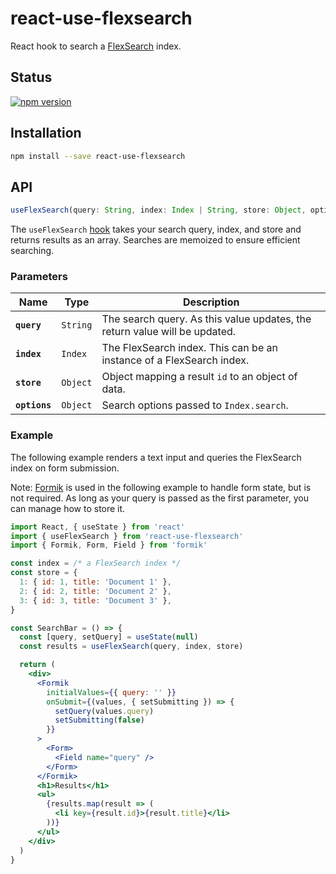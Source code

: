 # react-use-flexsearch

React hook to search a [FlexSearch][flexsearch] index.

## Status

[![npm version](https://badge.fury.io/js/react-use-flexsearch.svg)](http://badge.fury.io/js/react-use-flexsearch)

## Installation

```sh
npm install --save react-use-flexsearch
```

## API

```js
useFlexSearch(query: String, index: Index | String, store: Object, options: Object) => Object[]
```

The `useFlexSearch` [hook][hooks] takes your search query, index, and store and
returns results as an array. Searches are memoized to ensure efficient
searching.

### Parameters

| Name          | Type     | Description                                                                |
| ------------- | -------- | -------------------------------------------------------------------------- |
| **`query`**   | `String` | The search query. As this value updates, the return value will be updated. |
| **`index`**   | `Index`  | The FlexSearch index. This can be an instance of a FlexSearch index.       |
| **`store`**   | `Object` | Object mapping a result `id` to an object of data.                         |
| **`options`** | `Object` | Search options passed to `Index.search`.                                   |

### Example

The following example renders a text input and queries the FlexSearch index on
form submission.

Note: [Formik][formik] is used in the following example to handle form state,
but is not required. As long as your query is passed as the first parameter, you
can manage how to store it.

```jsx
import React, { useState } from 'react'
import { useFlexSearch } from 'react-use-flexsearch'
import { Formik, Form, Field } from 'formik'

const index = /* a FlexSearch index */
const store = {
  1: { id: 1, title: 'Document 1' },
  2: { id: 2, title: 'Document 2' },
  3: { id: 3, title: 'Document 3' },
}

const SearchBar = () => {
  const [query, setQuery] = useState(null)
  const results = useFlexSearch(query, index, store)

  return (
    <div>
      <Formik
        initialValues={{ query: '' }}
        onSubmit={(values, { setSubmitting }) => {
          setQuery(values.query)
          setSubmitting(false)
        }}
      >
        <Form>
          <Field name="query" />
        </Form>
      </Formik>
      <h1>Results</h1>
      <ul>
        {results.map(result => (
          <li key={result.id}>{result.title}</li>
        ))}
      </ul>
    </div>
  )
}
```

[flexsearch]: https://github.com/nextapps-de/flexsearch
[hooks]: https://reactjs.org/docs/hooks-intro.html
[formik]: https://github.com/jaredpalmer/formik
